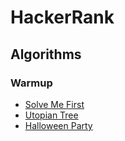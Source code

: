 # HackerRank

## Algorithms

### Warmup

-  [Solve Me First](solutions/solve_me_first.pl)
-  [Utopian Tree](solutions/utopian_tree.pl)
-  [Halloween Party](solutions/halloween_party.pl)

